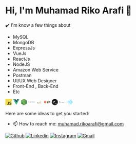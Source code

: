 # Hi, I'm Muhamad Riko Arafi 👋

✔️ I'm know a few things about
- MySQL
- MongoDB
- ExpressJs
- VueJs
- ReactJs
- NodeJS
- Amazon Web Service
- Postman
- UI/UX Web Designer
- Front-End , Back-End
- Etc

<code><img height="20" src="https://raw.githubusercontent.com/github/explore/80688e429a7d4ef2fca1e82350fe8e3517d3494d/topics/javascript/javascript.png"></code>
<code><img height="20" src="https://raw.githubusercontent.com/github/explore/80688e429a7d4ef2fca1e82350fe8e3517d3494d/topics/vue/vue.png"></code>
<code><img height="20" src="https://raw.githubusercontent.com/github/explore/80688e429a7d4ef2fca1e82350fe8e3517d3494d/topics/nodejs/nodejs.png"></code>
<code><img height="20" src="https://raw.githubusercontent.com/github/explore/80688e429a7d4ef2fca1e82350fe8e3517d3494d/topics/express/express.png"></code>
<code><img height="20" src="https://raw.githubusercontent.com/github/explore/80688e429a7d4ef2fca1e82350fe8e3517d3494d/topics/mysql/mysql.png"></code>
<code><img height="20" src="https://raw.githubusercontent.com/github/explore/80688e429a7d4ef2fca1e82350fe8e3517d3494d/topics/git/git.png"></code>
<code><img height="20" src="https://raw.githubusercontent.com/github/explore/80688e429a7d4ef2fca1e82350fe8e3517d3494d/topics/terminal/terminal.png"></code>
<code><img height="20" src="https://raw.githubusercontent.com/github/explore/80688e429a7d4ef2fca1e82350fe8e3517d3494d/topics/mongodb/mongodb.png"></code>
<code><img height="20" src="https://raw.githubusercontent.com/github/explore/80688e429a7d4ef2fca1e82350fe8e3517d3494d/topics/react/react.png"></code>

Here are some ideas to get you started:
- 📫 How to reach me: muhamad.rikoarafi@gmail.com

[![Github](https://img.shields.io/badge/-Github-000?style=flat&logo=Github&logoColor=white)](https://github.com/Mrikoarafi)
[![Linkedin](https://img.shields.io/badge/-LinkedIn-blue?style=flat&logo=Linkedin&logoColor=white)](www.linkedin.com/in/mrikoarafi)
[![Instagram](https://img.shields.io/badge/-Instagram-c13584?style=flat&labelColor=c13584&logo=instagram&logoColor=white)](https://www.instagram.com/rikoarafi/)
[![Gmail](https://img.shields.io/badge/-Gmail-c14438?style=flat&logo=Gmail&logoColor=white)](mailto:muhamad.rikoarafi@gmail.com)


